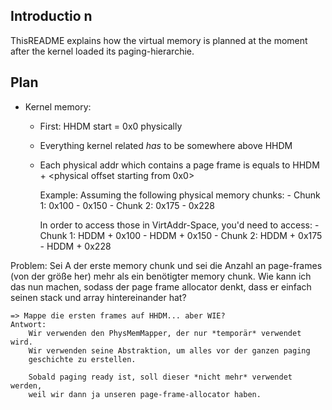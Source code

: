## Introductio n
ThisREADME explains how the virtual memory is planned at the moment after the
kernel loaded its paging-hierarchie.

## Plan
- Kernel memory:
    - First: HHDM start = 0x0 physically
    - Everything kernel related *has* to be somewhere above HHDM
    - Each physical addr which contains a page frame is equals to
      HHDM + <physical offset starting from 0x0>

      Example:
        Assuming the following physical memory chunks:
            - Chunk 1: 0x100 - 0x150
            - Chunk 2: 0x175 - 0x228
        
        In order to access those in VirtAddr-Space, you'd need to access:
            - Chunk 1: HDDM + 0x100 - HDDM + 0x150
            - Chunk 2: HDDM + 0x175 - HDDM + 0x228

Problem:
    Sei A der erste memory chunk und sei die Anzahl an page-frames 
    (von der größe her) mehr als ein benötigter memory chunk.
    Wie kann ich das nun machen, sodass der page frame allocator denkt, dass er
    einfach seinen stack und array hintereinander hat?

    => Mappe die ersten frames auf HHDM... aber WIE?
    Antwort:
        Wir verwenden den PhysMemMapper, der nur *temporär* verwendet wird.
        Wir verwenden seine Abstraktion, um alles vor der ganzen paging
        geschichte zu erstellen.

        Sobald paging ready ist, soll dieser *nicht mehr* verwendet werden,
        weil wir dann ja unseren page-frame-allocator haben.

